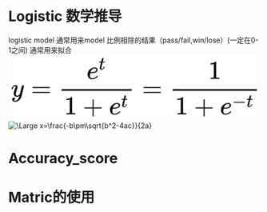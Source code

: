 # Logistic 数学推导
logistic model 通常用来model 比例相除的结果（pass/fail,win/lose）(一定在0-1之间)
通常用来拟合
![image](https://github.com/generaldzyroot/tianchiMLlearning/blob/main/LogisticRegression/images/%E5%85%AC%E5%BC%8F1.png)
<img src="https://latex.codecogs.com/svg.latex?\Large&space;x=\frac{-b\pm\sqrt{b^2-4ac}}{2a}" title="\Large x=\frac{-b\pm\sqrt{b^2-4ac}}{2a}" />
# Accuracy_score
# Matric的使用
